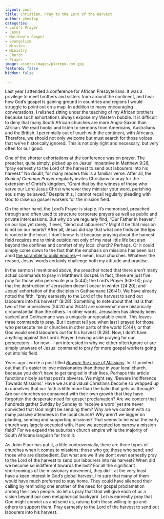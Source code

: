 ```yaml
---
layout: post
title: Christian, Pray to the Lord of the Harvest
author: gheslop
categories:
- Lord's Prayer
- Jesus
- Matthew's Gospel
- Evangelism
- Mission
- Ministry
- Church
- Prayer
image: assets/images/pikrepo.com.jpg
featured: false
hidden: false

---
```

Last year I attended a conference for African Presbyterians. It was a privilege to meet brothers and sisters from around the continent, and hear how God’s gospel is gaining ground in countries and regions I would struggle to point out on a map. In addition to many encouraging conversations, I relished sitting under the teaching of my African brothers because such exhortations always expose my Western bubble. It is difficult to deny that many South African churches are more Anglo-Saxon than African. We read books and listen to sermons from Americans, Australians and the British. I perennially out of touch with the continent, with Africans. Therefore, we should not only welcome but must search for those voices that we’ve historically ignored. This is not only right and necessary, but very often for our good.

One of the shorter exhortations at the conference was on prayer. The preacher, quite simply, picked up on Jesus’ imperative in Matthew 9:28, “pray earnestly to the Lord of the harvest to send out labourers into his harvest.” No doubt, for many readers this is a familiar verse. After all, the _Book of Common_ _Prayer_ regularly invites Christians to pray for the extension of Christ’s kingdom, “Grant that by the witness of those who serve our Lord Jesus Christ wherever they minister your word, perishing souls may be saved.” Despite this, I cannot recall regularly pleading with God to raise up gospel workers for the mission field.

On the other hand, the Lord’s Prayer is staple. It’s memorised, preached through and often used to structure corporate prayers as well as public and private intercessions. But why do we regularly find, “Our Father in heaven,” on our lips yet rarely, if ever, “Send out labourers”? Might it be that mission is not on our hearts? After all, Jesus did say that what one finds on the lips is rooted in the heart. I don’t know. Is it because praying about the harvest field requires me to think outside not only of my neat little life but also beyond the confines and comfort of my local church? Perhaps. Or it could simply come down to the fact that the emphasis on missions has been lost amid [the scramble to build empires](https://rekindle.co.za/content/pastor-why-do-you-want-a-big-church/ "Wanting a big church")—I mean, local churches. Whatever the reason, Jesus’ words certainly challenge both my attitude and practise.

In the sermon I mentioned above, the preacher noted that there aren’t many actual commands to pray in Matthew’s Gospel. In fact, there are just five: pray for those who persecute you (5:44); the Lord’s Prayer (6:9-13); pray that the destruction of Jerusalem doesn’t occur in winter (24:20); and Jesus’ exhortation of the disciples in Gethsemane (26:41). We have already noted the fifth, “pray earnestly to the Lord of the harvest to send out labourers into his harvest” (9:28). Something to note about that list is that two of the imperatives (24:20 and 26:41) are somewhat more historically circumstantial than the others. In other words, Jerusalem has already been sacked and Gethsemane was a uniquely unrepeatable event. This leaves three commands to pray. But I cannot tell you when last I prayed for those who persecute me or churches in other parts of the world (5:44); or that God would send labourers out for his harvest (9:28). Now, I don’t have anything against the Lord’s Prayer. Leaving aside praying for our persecutors - for now - I am interested in why we either often ignore or are simply unaware of Jesus’ command to pray for more gospel workers going out into his field.

Years ago I wrote a post titled [_Beware the Love of Missions_](https://rekindle.co.za/content/beware-the-love-of-missions/ "Beware the love of missions"). In it I pointed out that it's easier to love missionaries than those in your local church, because you don't have to get tangled in their lives. Perhaps this article functions nicely as that post's obverse. We might say, ‘Beware Indifference Towards Missions.’ Have we as individual Christians become so wrapped up in ourselves that our faith is little more than the balm that gets us through? Are our churches so consumed with their own growth that they have forgotten the desperate need for gospel proclamation? Are we content that hundreds gather Sunday by Sunday to ‘receive a word’ yet are never convicted that God might be sending them? Why are we content with so many passive attendees in the local church? Why aren’t we bigger on planting, sending and supporting missions? That seems to be what the early church was largely occupied with. Have we accepted too narrow a mission field? For we expand the suburban church empire while the majority of South Africans languish far from it.

As John Piper has put it, a little controversially, there are three types of churches when it comes to missions: those who go; those who send; and those who are disobedient. But what are we if we don’t even earnestly pray to the Lord of the harvest to send our labourers into his harvest? When did we become so indifferent towards the lost? For all the significant shortcomings of the missionary movement, they did - at the very least - have a keen interest in God’s global harvest. I’m sure that many of them would have much preferred to stay home. They could have silenced their calling by reminding one another of the need for gospel proclamation among their own people. So let us pray that God will give each of us a vision beyond our own metaphorical backyard. Let us earnestly pray that God might convict us and send us, raising both those willing to go and others to support them. Pray earnestly to the Lord of the harvest to send out labourers into his harvest.